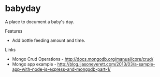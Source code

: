 # babyday
A place to document a baby's day.

Features
- Add bottle feeding amount and time.

Links 
- Mongo Crud Operations - http://docs.mongodb.org/manual/core/crud/
- Mongo app example - http://blog.ijasoneverett.com/2013/03/a-sample-app-with-node-js-express-and-mongodb-part-1/